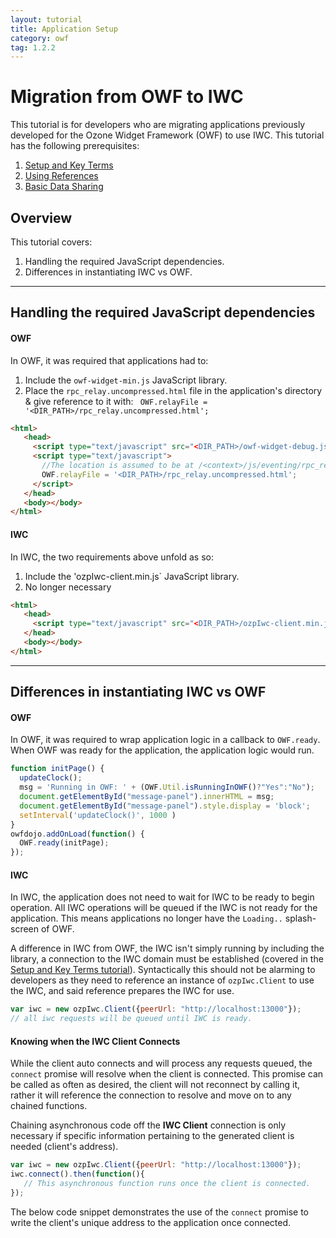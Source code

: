 ```yaml
---
layout: tutorial
title: Application Setup
category: owf
tag: 1.2.2
---
```

# Migration from OWF to IWC
This tutorial is for developers who are migrating applications previously
developed for the Ozone Widget Framework (OWF) to use IWC. This tutorial has the
following prerequisites:

  1. [Setup and Key Terms](index.html)
  2. [Using References](01_quickStart.html)
  3. [Basic Data Sharing](02_dataApi.html)


## Overview
This tutorial covers:

  1. Handling the required JavaScript dependencies.
  2. Differences in instantiating IWC vs OWF.

***

## Handling the required JavaScript dependencies
#### OWF
In OWF, it was required that applications had to:

  1. Include the `owf-widget-min.js` JavaScript library.
  2. Place the `rpc_relay.uncompressed.html` file in the application's directory & give reference to it with:
  ` OWF.relayFile = '<DIR_PATH>/rpc_relay.uncompressed.html';`

``` html
<html>
   <head>
     <script type="text/javascript" src="<DIR_PATH>/owf-widget-debug.js"></script>
     <script type="text/javascript">
       //The location is assumed to be at /<context>/js/eventing/rpc_relay.uncompressed.html if it is not set
       OWF.relayFile = '<DIR_PATH>/rpc_relay.uncompressed.html';
     </script>
   </head>
   <body></body>
</html>
```

#### IWC
In IWC, the two requirements above unfold as so:

  1. Include the 'ozpIwc-client.min.js` JavaScript library.
  2. No longer necessary

``` html
<html>
   <head>
     <script type="text/javascript" src="<DIR_PATH>/ozpIwc-client.min.js"></script>
   </head>
   <body></body>
</html>
```  

***

## Differences in instantiating IWC vs OWF
#### OWF
In OWF, it was required to wrap application logic in a callback to `OWF.ready`. When OWF  was ready for the application,
the application logic would run.

``` js
function initPage() {
  updateClock();
  msg = 'Running in OWF: ' + (OWF.Util.isRunningInOWF()?"Yes":"No");
  document.getElementById("message-panel").innerHTML = msg;
  document.getElementById("message-panel").style.display = 'block';
  setInterval('updateClock()', 1000 )
}
owfdojo.addOnLoad(function() {
  OWF.ready(initPage);
});
```

#### IWC
In IWC, the application does not need to wait for IWC to be ready to begin
operation. All IWC operations will be queued if the IWC is not ready for the
application. This means applications no longer have the `Loading..` splash-screen
of OWF.

A difference in IWC from OWF, the IWC isn't simply running by including the
library, a connection to the IWC domain must be established (covered in the
[Setup and Key Terms tutorial](index.html)). Syntactically this should not be
alarming to developers as they need to reference an instance of `ozpIwc.Client`
to use the IWC, and said reference prepares the IWC for use.

``` js
var iwc = new ozpIwc.Client({peerUrl: "http://localhost:13000"});
// all iwc requests will be queued until IWC is ready.
```

#### Knowing when the IWC Client Connects
While the client auto connects and will process any requests queued, the
`connect` promise will resolve when the client is connected. This promise can be
called as often as desired, the client will not reconnect by calling it, rather
it will reference the connection to resolve and move on to any chained functions.

Chaining asynchronous code off the **IWC Client** connection is only necessary
if specific information pertaining to the generated client is needed (client's
address).

``` js
var iwc = new ozpIwc.Client({peerUrl: "http://localhost:13000"});
iwc.connect().then(function(){
   // This asynchronous function runs once the client is connected.
});
```

The below code snippet demonstrates the use of the `connect` promise to write
the client's unique address to the application once connected.

<p data-height="250" data-theme-id="0" data-slug-hash="zrdzLg" data-default-tab="js" data-user="Kevin-K" class='codepen'></p>
